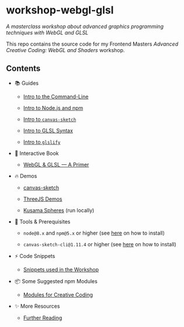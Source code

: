 # workshop-webgl-glsl

*A masterclass workshop about advanced graphics programming techniques with WebGL and GLSL*

This repo contains the source code for my Frontend Masters *Advanced Creative Coding: WebGL and Shaders* workshop.

## Contents

- 📚 Guides

  - [Intro to the Command-Line](./guides/command-line.md)

  - [Intro to Node.js and npm](./guides/node-and-npm.md)

  - [Intro to `canvas-sketch`](./guides/canvas-sketch.md)

  - [Intro to GLSL Syntax](./guides/glsl-syntax.md)

  - [Intro to `glslify`](./guides/glslify.md)

- 📖 Interactive Book

  - [WebGL & GLSL — A Primer](https://mattdesl.github.io/workshop-webgl-glsl/)

- 🔥 Demos

  - [canvas-sketch](https://glitch.com/edit/#!/canvas-sketch-basic?path=sketch.js)

  - [ThreeJS Demos](https://three-demos.glitch.me/)

  - [Kusama Spheres](./src/demos) (run locally)

- 🔧 Tools & Prerequisites

  - `node@8.x` and `npm@5.x` or higher (see [here](./guides/node-and-npm.md) on how to install)

  - `canvas-sketch-cli@1.11.4` or higher (see [here](./guides/canvas-sketch.md) on how to install)

- ⚡ Code Snippets

  - [Snippets used in the Workshop](./guides/snippets.md)

- ️️️📦️ Some Suggested npm Modules

  - [Modules for Creative Coding](./guides/modules.md)

- ✨ More Resources

  - [Further Reading](./guides/further-reading.md#running-locally)
